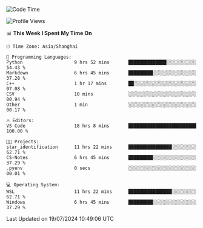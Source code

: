 <!--START_SECTION:waka-->
![Code Time](http://img.shields.io/badge/Code%20Time-1%2C859%20hrs%2057%20mins-blue)

![Profile Views](http://img.shields.io/badge/Profile%20Views-2-blue)

📊 **This Week I Spent My Time On** 

```text
🕑︎ Time Zone: Asia/Shanghai

💬 Programming Languages: 
Python                   9 hrs 52 mins       ██████████████░░░░░░░░░░░   54.43 % 
Markdown                 6 hrs 45 mins       █████████░░░░░░░░░░░░░░░░   37.28 % 
C++                      1 hr 17 mins        ██░░░░░░░░░░░░░░░░░░░░░░░   07.08 % 
CSV                      10 mins             ░░░░░░░░░░░░░░░░░░░░░░░░░   00.94 % 
Other                    1 min               ░░░░░░░░░░░░░░░░░░░░░░░░░   00.17 % 

🔥 Editors: 
VS Code                  18 hrs 8 mins       █████████████████████████   100.00 % 

🐱‍💻 Projects: 
star_identification      11 hrs 22 mins      ████████████████░░░░░░░░░   62.71 % 
CS-Notes                 6 hrs 45 mins       █████████░░░░░░░░░░░░░░░░   37.29 % 
.pyenv                   0 secs              ░░░░░░░░░░░░░░░░░░░░░░░░░   00.01 % 

💻 Operating System: 
WSL                      11 hrs 22 mins      ████████████████░░░░░░░░░   62.71 % 
Windows                  6 hrs 45 mins       █████████░░░░░░░░░░░░░░░░   37.29 % 
```


 Last Updated on 19/07/2024 10:49:06 UTC
<!--END_SECTION:waka-->